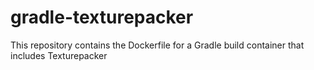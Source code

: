 # gradle-texturepacker
This repository contains the Dockerfile for a Gradle build container that includes Texturepacker

